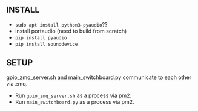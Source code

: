 

## INSTALL

 - `sudo apt install python3-pyaudio`??
 - install portaudio (need to build from scratch)
 - `pip install pyaudio`
 - `pip install sounddevice`

## SETUP

gpio_zmq_server.sh and main_switchboard.py communicate to each other via zmq.

 - Run `gpio_zmq_server.sh` as a process via pm2.
 - Run `main_switchboard.py` as a process via pm2.

